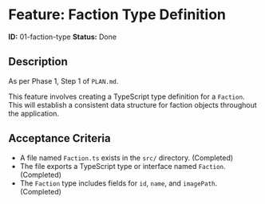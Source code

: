 # Feature: Faction Type Definition

**ID:** 01-faction-type
**Status:** Done

## Description
As per Phase 1, Step 1 of `PLAN.md`.

This feature involves creating a TypeScript type definition for a `Faction`. This will establish a consistent data structure for faction objects throughout the application.

## Acceptance Criteria
- A file named `Faction.ts` exists in the `src/` directory. (Completed)
- The file exports a TypeScript type or interface named `Faction`. (Completed)
- The `Faction` type includes fields for `id`, `name`, and `imagePath`. (Completed)